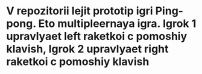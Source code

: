 # V repozitorii lejit prototip igri Ping-pong. Eto multipleernaya igra. Igrok 1 upravlyaet left raketkoi c pomoshiy klavish, Igrok 2 upravlyaet right raketkoi c pomoshiy klavish
